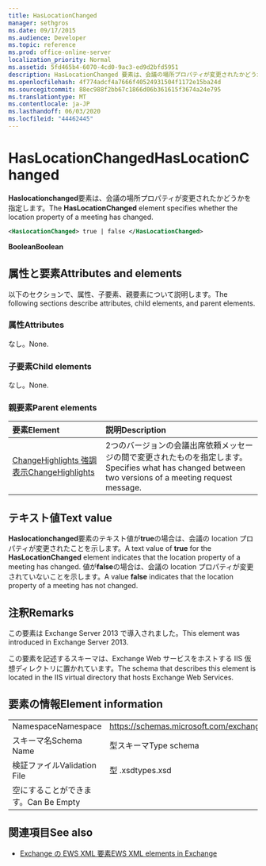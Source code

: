 ```yaml
---
title: HasLocationChanged
manager: sethgros
ms.date: 09/17/2015
ms.audience: Developer
ms.topic: reference
ms.prod: office-online-server
localization_priority: Normal
ms.assetid: 5fd465b4-6070-4cd0-9ac3-ed9d2bfd5951
description: HasLocationChanged 要素は、会議の場所プロパティが変更されたかどうかを指定します。
ms.openlocfilehash: 4f774adcf4a7666f40524931504f1172e15ba24d
ms.sourcegitcommit: 88ec988f2bb67c1866d06b361615f3674a24e795
ms.translationtype: MT
ms.contentlocale: ja-JP
ms.lasthandoff: 06/03/2020
ms.locfileid: "44462445"
---
```

# <a name="haslocationchanged"></a><span data-ttu-id="62598-103">HasLocationChanged</span><span class="sxs-lookup"><span data-stu-id="62598-103">HasLocationChanged</span></span>

<span data-ttu-id="62598-104">**Haslocationchanged**要素は、会議の場所プロパティが変更されたかどうかを指定します。</span><span class="sxs-lookup"><span data-stu-id="62598-104">The **HasLocationChanged** element specifies whether the location property of a meeting has changed.</span></span> 
  
```XML
<HasLocationChanged> true | false </HasLocationChanged>
```

 <span data-ttu-id="62598-105">**Boolean**</span><span class="sxs-lookup"><span data-stu-id="62598-105">**Boolean**</span></span>
## <a name="attributes-and-elements"></a><span data-ttu-id="62598-106">属性と要素</span><span class="sxs-lookup"><span data-stu-id="62598-106">Attributes and elements</span></span>

<span data-ttu-id="62598-107">以下のセクションで、属性、子要素、親要素について説明します。</span><span class="sxs-lookup"><span data-stu-id="62598-107">The following sections describe attributes, child elements, and parent elements.</span></span>
  
### <a name="attributes"></a><span data-ttu-id="62598-108">属性</span><span class="sxs-lookup"><span data-stu-id="62598-108">Attributes</span></span>

<span data-ttu-id="62598-109">なし。</span><span class="sxs-lookup"><span data-stu-id="62598-109">None.</span></span>
  
### <a name="child-elements"></a><span data-ttu-id="62598-110">子要素</span><span class="sxs-lookup"><span data-stu-id="62598-110">Child elements</span></span>

<span data-ttu-id="62598-111">なし。</span><span class="sxs-lookup"><span data-stu-id="62598-111">None.</span></span>
  
### <a name="parent-elements"></a><span data-ttu-id="62598-112">親要素</span><span class="sxs-lookup"><span data-stu-id="62598-112">Parent elements</span></span>

|<span data-ttu-id="62598-113">**要素**</span><span class="sxs-lookup"><span data-stu-id="62598-113">**Element**</span></span>|<span data-ttu-id="62598-114">**説明**</span><span class="sxs-lookup"><span data-stu-id="62598-114">**Description**</span></span>|
|:-----|:-----|
|[<span data-ttu-id="62598-115">ChangeHighlights 強調表示</span><span class="sxs-lookup"><span data-stu-id="62598-115">ChangeHighlights</span></span>](changehighlights.md) <br/> |<span data-ttu-id="62598-116">2つのバージョンの会議出席依頼メッセージの間で変更されたものを指定します。</span><span class="sxs-lookup"><span data-stu-id="62598-116">Specifies what has changed between two versions of a meeting request message.</span></span>  <br/> |
   
## <a name="text-value"></a><span data-ttu-id="62598-117">テキスト値</span><span class="sxs-lookup"><span data-stu-id="62598-117">Text value</span></span>

<span data-ttu-id="62598-118">**Haslocationchanged**要素のテキスト値が**true**の場合は、会議の location プロパティが変更されたことを示します。</span><span class="sxs-lookup"><span data-stu-id="62598-118">A text value of **true** for the **HasLocationChanged** element indicates that the location property of a meeting has changed.</span></span> <span data-ttu-id="62598-119">値が**false**の場合は、会議の location プロパティが変更されていないことを示します。</span><span class="sxs-lookup"><span data-stu-id="62598-119">A value **false** indicates that the location property of a meeting has not changed.</span></span> 
  
## <a name="remarks"></a><span data-ttu-id="62598-120">注釈</span><span class="sxs-lookup"><span data-stu-id="62598-120">Remarks</span></span>

<span data-ttu-id="62598-121">この要素は Exchange Server 2013 で導入されました。</span><span class="sxs-lookup"><span data-stu-id="62598-121">This element was introduced in Exchange Server 2013.</span></span>
  
<span data-ttu-id="62598-122">この要素を記述するスキーマは、Exchange Web サービスをホストする IIS 仮想ディレクトリに置かれています。</span><span class="sxs-lookup"><span data-stu-id="62598-122">The schema that describes this element is located in the IIS virtual directory that hosts Exchange Web Services.</span></span>
  
## <a name="element-information"></a><span data-ttu-id="62598-123">要素の情報</span><span class="sxs-lookup"><span data-stu-id="62598-123">Element information</span></span>

|||
|:-----|:-----|
|<span data-ttu-id="62598-124">Namespace</span><span class="sxs-lookup"><span data-stu-id="62598-124">Namespace</span></span>  <br/> |https://schemas.microsoft.com/exchange/services/2006/types  <br/> |
|<span data-ttu-id="62598-125">スキーマ名</span><span class="sxs-lookup"><span data-stu-id="62598-125">Schema Name</span></span>  <br/> |<span data-ttu-id="62598-126">型スキーマ</span><span class="sxs-lookup"><span data-stu-id="62598-126">Type schema</span></span>  <br/> |
|<span data-ttu-id="62598-127">検証ファイル</span><span class="sxs-lookup"><span data-stu-id="62598-127">Validation File</span></span>  <br/> |<span data-ttu-id="62598-128">型 .xsd</span><span class="sxs-lookup"><span data-stu-id="62598-128">types.xsd</span></span>  <br/> |
|<span data-ttu-id="62598-129">空にすることができます。</span><span class="sxs-lookup"><span data-stu-id="62598-129">Can Be Empty</span></span>  <br/> ||
   
## <a name="see-also"></a><span data-ttu-id="62598-130">関連項目</span><span class="sxs-lookup"><span data-stu-id="62598-130">See also</span></span>



- [<span data-ttu-id="62598-131">Exchange の EWS XML 要素</span><span class="sxs-lookup"><span data-stu-id="62598-131">EWS XML elements in Exchange</span></span>](ews-xml-elements-in-exchange.md)

